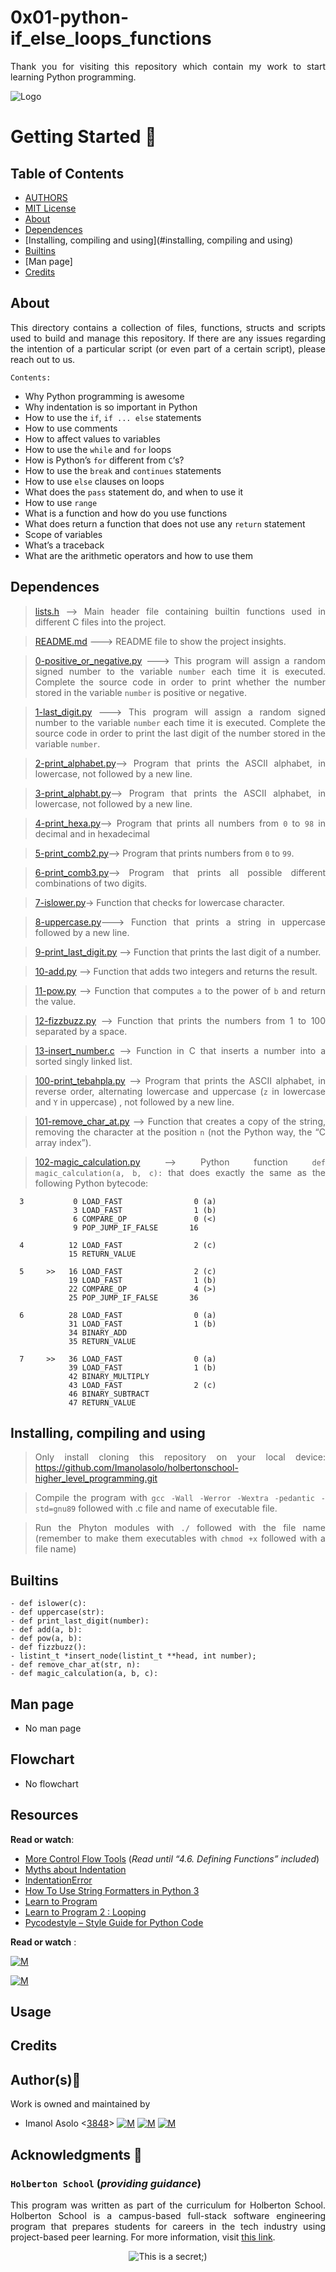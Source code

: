 # 0x01-python-if_else_loops_functions

<div style="text-align: justify">

Thank you for visiting this repository which contain my work to start learning Python programming. 	


![Logo](https://www.howtogeek.com/wp-content/uploads/2021/05/laptop-with-terminal-big.png?height=200p&trim=2,2,2,50)

# Getting Started :running:
<div style="text-align: justify">

## Table of Contents
* [AUTHORS](./AUTHORS)
* [MIT License](./LICENSE)
* [About](#about)
* [Dependences](#dependences)
* [Installing, compiling and using](#installing, compiling and using)
* [Builtins](#builtins)
* [Man page]
* [Credits](#credits)

## About
This directory contains a collection of files, functions, structs and scripts used to build and manage this repository. If there are any issues regarding the intention of a particular script (or even part of a certain script), please reach out to us.
	
	Contents:	
-   Why Python programming is awesome
-   Why indentation is so important in Python
-   How to use the `if`, `if ... else` statements
-   How to use comments
-   How to affect values to variables
-   How to use the `while` and `for` loops
-   How is Python’s `for` different from `C`‘s?
-   How to use the `break` and `continues` statements
-   How to use `else` clauses on loops
-   What does the `pass` statement do, and when to use it
-   How to use `range`
-   What is a function and how do you use functions
-   What does return a function that does not use any `return` statement
-   Scope of variables
-   What’s a traceback
-   What are the arithmetic operators and how to use them
	
## Dependences 
	
> [lists.h](https://github.com/Imanolasolo/holbertonschool-higher_level_programming/blob/master/0x01-python-if_else_loops_functions/lists.h) --> Main header file containing builtin functions used in different  C files into the project.

> [README.md](https://github.com/Imanolasolo/holbertonschool-higher_level_programming/blob/master/0x01-python-if_else_loops_functions/README.md) ---> README file to show the project insights. 

>[0-positive_or_negative.py](https://github.com/Imanolasolo/holbertonschool-higher_level_programming/blob/master/0x01-python-if_else_loops_functions/0-positive_or_negative.py) ---> This program will assign a random signed number to the variable `number` each time it is executed. Complete the source code in order to print whether the number stored in the variable `number` is positive or negative.  

>[1-last_digit.py](https://github.com/Imanolasolo/holbertonschool-higher_level_programming/blob/master/0x01-python-if_else_loops_functions/1-last_digit.py) ---> This program will assign a random signed number to the variable `number` each time it is executed. Complete the source code in order to print the last digit of the number stored in the variable `number`.

>[2-print_alphabet.py](https://github.com/Imanolasolo/holbertonschool-higher_level_programming/blob/master/0x01-python-if_else_loops_functions/2-print_alphabet.py)--> Program that prints the ASCII alphabet, in lowercase, not followed by a new line.
	
>[3-print_alphabt.py](https://github.com/Imanolasolo/holbertonschool-higher_level_programming/blob/master/0x01-python-if_else_loops_functions/3-print_alphabt.py)--> Program that prints the ASCII alphabet, in lowercase, not followed by a new line.
	
>[4-print_hexa.py](https://github.com/Imanolasolo/holbertonschool-higher_level_programming/blob/master/0x01-python-if_else_loops_functions/4-print_hexa.py)--> Program that prints all numbers from `0` to `98` in decimal and in hexadecimal
	
>[5-print_comb2.py](https://github.com/Imanolasolo/holbertonschool-higher_level_programming/blob/master/0x01-python-if_else_loops_functions/5-print_comb2.py)-->  Program that prints numbers from `0` to `99`.
	
>[6-print_comb3.py](https://github.com/Imanolasolo/holbertonschool-higher_level_programming/blob/master/0x01-python-if_else_loops_functions/6-print_comb3.py)--> Program that prints all possible different combinations of two digits.
	
>[7-islower.py](https://github.com/Imanolasolo/holbertonschool-higher_level_programming/blob/master/0x01-python-if_else_loops_functions/7-islower.py)-> Function that checks for lowercase character.
	
>[8-uppercase.py](https://github.com/Imanolasolo/holbertonschool-higher_level_programming/blob/master/0x01-python-if_else_loops_functions/8-uppercase.py)---> Function that prints a string in uppercase followed by a new line.
	
>[9-print_last_digit.py](https://github.com/Imanolasolo/holbertonschool-higher_level_programming/blob/master/0x01-python-if_else_loops_functions/9-print_last_digit.py) --> Function that prints the last digit of a number.
	
>[10-add.py](https://github.com/Imanolasolo/holbertonschool-higher_level_programming/blob/master/0x01-python-if_else_loops_functions/10-add.py) --> Function that adds two integers and returns the result.
	
>[11-pow.py](https://github.com/Imanolasolo/holbertonschool-higher_level_programming/blob/master/0x01-python-if_else_loops_functions/11-pow.py) --> Function that computes `a` to the power of `b` and return the value.
	
>[12-fizzbuzz.py](https://github.com/Imanolasolo/holbertonschool-higher_level_programming/blob/master/0x01-python-if_else_loops_functions/12-fizzbuzz.py) --> Function that prints the numbers from 1 to 100 separated by a space.
	
>[13-insert_number.c](https://github.com/Imanolasolo/holbertonschool-higher_level_programming/blob/master/0x01-python-if_else_loops_functions/13-insert_number.c) --> Function in C that inserts a number into a sorted singly linked list.
	
>[100-print_tebahpla.py](https://github.com/Imanolasolo/holbertonschool-higher_level_programming/blob/master/0x01-python-if_else_loops_functions/100-print_tebahpla.py) -->  Program that prints the ASCII alphabet, in reverse order, alternating lowercase and uppercase (`z` in lowercase and `Y` in uppercase) , not followed by a new line.
	
>[101-remove_char_at.py](https://github.com/Imanolasolo/holbertonschool-higher_level_programming/blob/master/0x01-python-if_else_loops_functions/101-remove_char_at.py) --> Function that creates a copy of the string, removing the character at the position `n` (not the Python way, the “C array index”).
	
>[102-magic_calculation.py](https://github.com/Imanolasolo/holbertonschool-higher_level_programming/blob/master/0x01-python-if_else_loops_functions/102-magic_calculation.py) --> Python function `def magic_calculation(a, b, c):` that does exactly the same as the following Python bytecode:
```
  3           0 LOAD_FAST                0 (a)
              3 LOAD_FAST                1 (b)
              6 COMPARE_OP               0 (<)
              9 POP_JUMP_IF_FALSE       16

  4          12 LOAD_FAST                2 (c)
             15 RETURN_VALUE

  5     >>   16 LOAD_FAST                2 (c)
             19 LOAD_FAST                1 (b)
             22 COMPARE_OP               4 (>)
             25 POP_JUMP_IF_FALSE       36

  6          28 LOAD_FAST                0 (a)
             31 LOAD_FAST                1 (b)
             34 BINARY_ADD
             35 RETURN_VALUE

  7     >>   36 LOAD_FAST                0 (a)
             39 LOAD_FAST                1 (b)
             42 BINARY_MULTIPLY
             43 LOAD_FAST                2 (c)
             46 BINARY_SUBTRACT
             47 RETURN_VALUE
```
	
	
## Installing, compiling and using
	
> Only install cloning this repository on your local device:  https://github.com/Imanolasolo/holbertonschool-higher_level_programming.git
	
> Compile the program with `gcc -Wall -Werror -Wextra -pedantic -std=gnu89` followed with .c file and name of executable file.
	
> Run the Phyton modules with `./` followed with the file name (remember to make them executables with `chmod +x` followed with a file name)
	
## Builtins
	
	- def islower(c):
	- def uppercase(str):
	- def print_last_digit(number):
	- def add(a, b):
	- def pow(a, b):
	- def fizzbuzz():
	- listint_t *insert_node(listint_t **head, int number);
	- def remove_char_at(str, n):
	- def magic_calculation(a, b, c):
		
		
## Man page
	
- No man page

## Flowchart
	
- No flowchart

## Resources

**Read or watch**:
	
-   [More Control Flow Tools](https://intranet.hbtn.io/rltoken/YLjvfmHv_JJ-J-cyn8bS2Q "More Control Flow Tools") (_Read until “4.6. Defining Functions” included_)
-   [Myths about Indentation](https://intranet.hbtn.io/rltoken/Y-HaMMJBKPseiVDo_v9PVg "Myths about Indentation")
-   [IndentationError](https://intranet.hbtn.io/rltoken/AorC2VSZ4yCOx-AbatvKLA "IndentationError")
-   [How To Use String Formatters in Python 3](https://intranet.hbtn.io/rltoken/arGQeiwUbFn3JOoYpw84yA "How To Use String Formatters in Python 3")
-   [Learn to Program](https://intranet.hbtn.io/rltoken/mlo-dauC8pSM_NrO5VYobw "Learn to Program")
-   [Learn to Program 2 : Looping](https://intranet.hbtn.io/rltoken/mlo-dauC8pSM_NrO5VYobw "Learn to Program 2 : Looping")
-   [Pycodestyle – Style Guide for Python Code](https://intranet.hbtn.io/rltoken/5uFnbDmoyPNoxwXUNxEypw "Pycodestyle -- Style Guide for Python Code")

**Read or watch** :

[![M](https://upload.wikimedia.org/wikipedia/commons/thumb/2/2f/Google_2015_logo.svg/80px-Google_2015_logo.svg.png)](https://www.google.com/search?q=Writing+a+shell+in+C&sa=X&ved=2ahUKEwi6vIn-nrr0AhWbTDABHUjrAxwQ1QJ6BAgLEAE&biw=1378&bih=708&dpr=1.25)

[![M](https://upload.wikimedia.org/wikipedia/commons/thumb/e/e1/Logo_of_YouTube_%282015-2017%29.svg/70px-Logo_of_YouTube_%282015-2017%29.svg.png)](https://www.youtube.com/watch?v=z4LEuxMGGs8)


## Usage

## Credits

## Author(s):blue_book:

Work is owned and maintained by
* Imanol Asolo <[3848](mailto:3848@holbertonschool.com)> [![M](https://upload.wikimedia.org/wikipedia/commons/thumb/9/91/Octicons-mark-github.svg/25px-Octicons-mark-github.svg.png)](https://github.com/Imanolasolo) [![M](https://upload.wikimedia.org/wikipedia/fr/thumb/c/c8/Twitter_Bird.svg/25px-Twitter_Bird.svg.png)](https://twitter.com/jjusturi) [![M](https://upload.wikimedia.org/wikipedia/commons/thumb/c/ca/LinkedIn_logo_initials.png/25px-LinkedIn_logo_initials.png)](https://www.linkedin.com/in/imanol-asolo-5ba9b42a/)


## Acknowledgments :mega: 

### **`Holberton School`** (*providing guidance*)
This program was written as part of the curriculum for Holberton School.
Holberton School is a campus-based full-stack software engineering program
that prepares students for careers in the tech industry using project-based
peer learning. For more information, visit [this link](https://www.holbertonschool.com/).
<p align="center">
	<img src="https://assets.website-files.com/6105315644a26f77912a1ada/610540e8b4cd6969794fe673_Holberton_School_logo-04-04.svg" alt="This is a secret;)">
</p>
